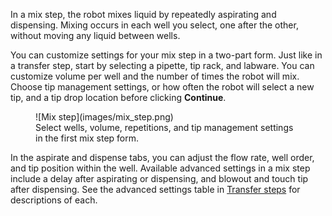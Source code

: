In a mix step, the robot mixes liquid by repeatedly aspirating and dispensing. Mixing occurs in each well you select, one after the other, without moving any liquid between wells. 

You can customize settings for your mix step in a two-part form. Just like in a transfer step, start by selecting a pipette, tip rack, and labware. You can customize volume per well and the number of times the robot will mix. Choose tip management settings, or how often the robot will select a new tip, and a tip drop location before clicking **Continue**. 

<figure class="screenshot" markdown>
  ![Mix step](images/mix_step.png)
  <figcaption>Select wells, volume, repetitions, and tip management settings in the first mix step form.</figcaption>
</figure>

In the aspirate and dispense tabs, you can adjust the flow rate, well order, and tip position within the well. Available advanced settings in a mix step include a delay after aspirating or dispensing, and blowout and touch tip after dispensing. See the advanced settings table in [Transfer steps](transfer-steps.md) for descriptions of each.